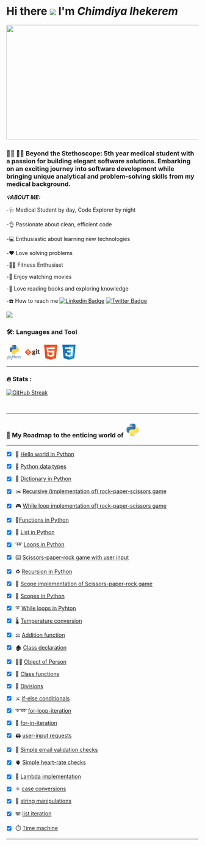 <h1>
  Hi there
  <img src="https://media.giphy.com/media/hvRJCLFzcasrR4ia7z/giphy.gif" width="30px"/> <span>I'm <em>Chimdiya Ihekerem</em></span>
</h1>
<div align="center">
  <img src="https://media0.giphy.com/media/v1.Y2lkPTc5MGI3NjExYXRib2E4dXFqNDM5eDJkdTgzdnEwOTlyaWc5czY0NnM0eXhha3kwMCZlcD12MV9pbnRlcm5hbF9naWZfYnlfaWQmY3Q9Zw/ekjmhJUGHJm7FC4Juo/giphy.gif" width="600" height="300"/>
</div>

### 👩‍💻 👨‍💻 Beyond the Stethoscope: 5th year medical student with a passion for building elegant software solutions. Embarking on an exciting journey into software development while bringing unique analytical and problem-solving skills from my medical background.

**_💡ABOUT ME:_**

-🩺 Medical Student by day, Code Explorer by night

-👌 Passionate about clean, efficient code

-💻 Enthusiastic about learning new technologies

-❤️ Love solving problems

-🏋️‍♂ Fitness Enthusiast

-🎥 Enjoy watching movies

-📖 Love reading books and exploring knowledge

-☎️ How to reach me [![Linkedin Badge](https://img.shields.io/badge/LinkedIn-blue?style=for-the-badge&logo=linkedin&logoColor=white)](https://www.linkedin.com/in/constancechimdiya/)  [![Twitter Badge](https://img.shields.io/twitter/url?style=social&url=https%3A%2F%2Fimg.shields.io%2Fbadge%2FTwitter-blue%3Fstyle%3Dfor-the-badge%26logo%3Dtwitter%26logoColor%3Dwhite)](www.x.com/diyacodes) <address> <a href="mailto:chimdiyaconstance@gmail.com
9"><img src="https://img.shields.io/badge/Gmail-D14836?style=for-the-badge&logo=gmail&logoColor=white.svg"/></a> 
</address>


### 🛠️: Languages and Tool
<div>
  <img src="https://github.com/devicons/devicon/blob/master/icons/python/python-original-wordmark.svg" title="Python" alt="Python" width="40" height="40"/>&nbsp;
  <img src="https://github.com/devicons/devicon/blob/master/icons/git/git-original-wordmark.svg" title="Git" alt="Git" width="40" height="40"/>&nbsp;
  <img src="https://github.com/devicons/devicon/blob/master/icons/html5/html5-original.svg" title="Html" alt="Html" width="40" height="40"/>&nbsp;
  <img src="https://github.com/devicons/devicon/blob/master/icons/css3/css3-original.svg" title="CSS" alt="CSS" width="40" height="40"/>&nbsp;
 
  
 </div>

 ---

 ### :fire: Stats : 
[![GitHub Streak](http://github-readme-streak-stats.herokuapp.com?user=ChimdiyaCodes&theme=dark&background=000000)](https://git.io/streak-stats)

 <div>
  <img src="https://komarev.com/ghpvc/?username=ChimdiyaCodes&style=flat-square&color=blue" alt=""/>
  </div>

  ---
   ### 📘 My Roadmap to the enticing world of <img src="https://github.com/devicons/devicon/blob/master/icons/python/python-original.svg" title="Python" alt="Python" width="40" height="40"/>&nbsp;

   ---
 

 - [X] 👋 [Hello world in Python](https://github.com/ChimdiyaCodes/python-beginner-tutorial-codes/blob/main/hello.py)

- [X] 🧮 [Python data types](https://github.com/ChimdiyaCodes/python-beginner-tutorial-codes/blob/main/data_types.py)

- [X] 📖 [Dictionary in Python](https://github.com/ChimdiyaCodes/python-beginner-tutorial-codes/blob/main/dictionaries.py)
- [X] ✂️ [Recursive (implementation of) rock-paper-scissors game](https://github.com/ChimdiyaCodes/python-beginner-tutorial-codes/blob/main/diyarpspart3.py)
- [X] 🎮 [While loop implementation of) rock-paper-scissors game](https://github.com/ChimdiyaCodes/python-beginner-tutorial-codes/blob/main/diyascontrolflowrpsimprovedusingwhileloop.py)
- [X] 🚦[Functions in Python](https://github.com/ChimdiyaCodes/python-beginner-tutorial-codes/blob/main/functions.py)
- [X] 🛄 [List in Python](https://github.com/ChimdiyaCodes/python-beginner-tutorial-codes/blob/main/lists.py)
- [X] ➿ [Loops in Python](https://github.com/ChimdiyaCodes/python-beginner-tutorial-codes/blob/main/loops.py)
- [X] ⌨️ [Scissors-paper-rock game with user input](https://github.com/ChimdiyaCodes/python-beginner-tutorial-codes/blob/main/pythonuserinputandcontrolflowrps.py)
- [X] ♻️ [Recursion in Python](https://github.com/ChimdiyaCodes/python-beginner-tutorial-codes/blob/main/recursion.py)
- [X] 🏈 [Scope implementation of Scissors-paper-rock game](https://github.com/ChimdiyaCodes/python-beginner-tutorial-codes/blob/main/rps4improvedusingscope.py)
- [X] 🧹 [Scopes in Python](https://github.com/ChimdiyaCodes/python-beginner-tutorial-codes/blob/main/scope.py)
- [x] ➰ [While loops in Pyhton](https://github.com/ChimdiyaCodes/python-beginner-tutorial-codes/blob/main/whileloopreview.py)
- [X] 🌡️ [Temperature conversion](https://github.com/ChimdiyaCodes/PythonProblemSolvingAdventures/blob/main/exercise_29.py)
- [X] ⚖️ [Addition function](https://github.com/ChimdiyaCodes/Diya-s-android-python-codes/blob/main/coding%20milestones%F0%9F%8E%89/addition.py)
- [X] 🏚️ [Class declaration](https://github.com/ChimdiyaCodes/Diya-s-android-python-codes/blob/main/coding%20milestones%F0%9F%8E%89/class.py)
- [X] 👨‍🦲 [Object of Person](https://github.com/ChimdiyaCodes/Diya-s-android-python-codes/blob/main/coding%20milestones%F0%9F%8E%89/class3.py)
- [X] 👷 [Class functions](https://github.com/ChimdiyaCodes/Diya-s-android-python-codes/blob/main/coding%20milestones%F0%9F%8E%89/classfunc2.py)
- [X] 🎰 [Divisions](https://github.com/ChimdiyaCodes/Diya-s-android-python-codes/blob/main/coding%20milestones%F0%9F%8E%89/div.py)
- [X] ⚔️ [if-else conditionals](https://github.com/ChimdiyaCodes/Diya-s-android-python-codes/blob/main/coding%20milestones%F0%9F%8E%89/diyaifelse.py)
- [X] ➰➿ [for-loop-iteration](https://github.com/ChimdiyaCodes/Diya-s-android-python-codes/blob/main/coding%20milestones%F0%9F%8E%89/for%20loop.py)
- [X] 💫 [for-in-iteration](https://github.com/ChimdiyaCodes/Diya-s-android-python-codes/blob/main/coding%20milestones%F0%9F%8E%89/forinforranks.py)
- [X] 🖨️ [user-input requests](https://github.com/ChimdiyaCodes/Diya-s-android-python-codes/blob/main/coding%20milestones%F0%9F%8E%89/gettinguserpassword.py)
- [X] 📧 [Simple email validation checks](https://github.com/ChimdiyaCodes/Diya-s-android-python-codes/blob/main/coding%20milestones%F0%9F%8E%89/ifelseemail.py)
- [X] 🫀 [Simple heart-rate checks](https://github.com/ChimdiyaCodes/Diya-s-android-python-codes/blob/main/coding%20milestones%F0%9F%8E%89/ifheartratechecker.py)
- [X] 🛁 [Lambda implementation](https://github.com/ChimdiyaCodes/Diya-s-android-python-codes/blob/main/coding%20milestones%F0%9F%8E%89/lambda2.py)
- [X] ⚛️ [case conversions](https://github.com/ChimdiyaCodes/Diya-s-android-python-codes/blob/main/coding%20milestones%F0%9F%8E%89/upperlowercase.py)
- [X] 🦾 [string manipulations](https://github.com/ChimdiyaCodes/Diya-s-android-python-codes/blob/main/coding%20milestones%F0%9F%8E%89/string.py)
- [X] 🪗 [list iteration](https://github.com/ChimdiyaCodes/Diya-s-android-python-codes/blob/main/coding%20milestones%F0%9F%8E%89/listcomprehension3.py)
- [X] ⏱️ [Time machine](https://github.com/ChimdiyaCodes/PythonProblemSolvingAdventures/commit/fd5d4a5e63519e31e5a39759bb93f2b37f339d28)


---



        



<!--
**ChimdiyaCodes/ChimdiyaCodes** is a ✨ _special_ ✨ repository because its `README.md` (this file) appears on your GitHub profile.

Here are some ideas to get you started:

- 🔭 I’m currently working on ...
- 🌱 I’m currently learning ...
- 👯 I’m looking to collaborate on ...
- 🤔 I’m looking for help with ...
- 💬 Ask me about ...
- 📫 How to reach me: ...
- 😄 Pronouns: ...
- ⚡ Fun fact: ...
-->
